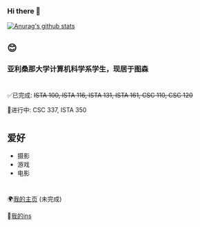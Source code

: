### Hi there 👋
[![Anurag's github stats](https://github-readme-stats.vercel.app/api?username=zlayuan)](https://github.com/anuraghazra/github-readme-stats)
## 😊

### 亚利桑那大学计算机科学系学生，现居于图森
#

✅已完成: ~~ISTA 100, ISTA 116, ISTA 131, ISTA 161, CSC 110, CSC 120~~

📖进行中: CSC 337, ISTA 350

#
## 爱好

* 摄影
* 游戏
* 电影

#

🌍[我的主页](https://zlayuan.com) (未完成)

🌇[我的ins](https://www.instagram.com/zlayuan/)


